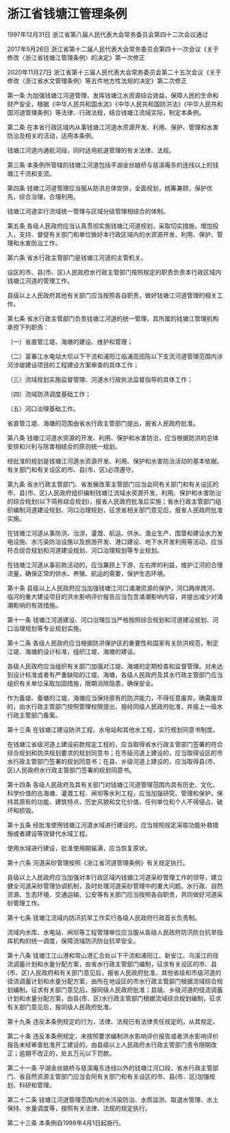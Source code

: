 # 浙江省钱塘江管理条例

1997年12月31日 浙江省第八届人民代表大会常务委员会第四十二次会议通过

2017年5月26日 浙江省第十二届人民代表大会常务委员会第四十一次会议《关于修改〈浙江省钱塘江管理条例〉的决定》第一次修正

2020年11月27日 浙江省第十三届人民代表大会常务委员会第二十五次会议《关于修改〈浙江省水文管理条例〉等五件地方性法规的决定》第二次修正

<!-- INFO END -->

第一条 为加强钱塘江河道管理，发挥钱塘江水资源综合效益，保障人民的生命和财产安全，根据《中华人民共和国水法》《中华人民共和国防洪法》《中华人民共和国河道管理条例》等法律、行政法规，结合钱塘江流域实际，制定本条例。

第二条 在本省行政区域内从事钱塘江河道水资源开发、利用、保护、管理和水害防治及相关的活动，适用本条例。

钱塘江河道内通航河段，同时适用航道管理的有关法律、法规。

第三条 本条例所管辖的钱塘江河道包括平湖金丝娘桥与慈溪庵东的连线以上的钱塘江干流和支流。

第四条 钱塘江河道管理应当服从防洪总体安排，全面规划，统筹兼顾，保护优先，综合治理，合理利用。

钱塘江河道实行流域统一管理与区域分级管理相结合的体制。

第五条 各级人民政府应当认真贯彻实施钱塘江河道规划，采取切实措施，增加投入，支持、督促有关部门和单位做好本行政区域内的水资源开发、利用、保护、管理和水害防治工作。

第六条 省水行政主管部门是钱塘江河道的主管机关。

设区的市、县(市、区)人民政府水行政主管部门按照规定的职责负责本行政区域内钱塘江河道的管理工作。

县级以上人民政府其他有关部门应当按照各自职责，做好钱塘江河道管理的相关工作。

第七条 省水行政主管部门负责钱塘江河道的统一管理，其所属的钱塘江管理机构承担下列职责：

（一）省直管江堤、海塘的建设、维护和管理；

（二）富春江水电站大坝以下干流和浦阳江临浦高田陈以下支流河道管理范围内涉河涉堤建设项目的工程建设方案审查的具体工作；

（三）流域规划实施监督管理、河道水行政执法监督指导的具体工作；

（四）流域防洪调度基础工作；

（五）河口治理基础工作。

省直管江堤、海塘的范围由省水行政主管部门提出，报省人民政府批准。

第八条 钱塘江河道水资源的开发、利用、保护和水害防治，应当根据防洪的总体安排和兴利与除害相结合的原则统一规划。

经批准的规划是钱塘江河道水资源开发、利用、保护和水害防治活动的基本依据。有关部门和有关设区的市、县(市、区)必须遵守。

第九条 省水行政主管部门、省发展改革主管部门应当会同有关部门和有关设区的市、县(市、区)人民政府组织编制钱塘江流域水资源开发、利用、保护和水害防治的综合规划(以下简称综合规划)，报省人民政府批准后实施；省水行政主管部门组织编制河道建设规划、河口治理规划，征求省相关部门意见后，报省人民政府批准实施。

在钱塘江河道从事防洪、治涝、灌溉、航运、供水、渔业生产、围垦和建设水力发电设施、水污染防治设施以及旅游开发、港口建设、地下水开发利用等活动，应当符合综合规划和河道建设规划、河口治理规划等专业规划。

在钱塘江河道从事前款活动的，应当兼顾上下游、左右岸的利益，维护江河的合理流量，确保正常的供水、养殖、航运的需要，保护生态环境。

第十条 县级以上人民政府应当加强钱塘江河口涌潮资源的保护，河口两岸跨河、临河的重大建设项目的洪水影响评价报告应当包含涌潮影响内容，并提出减少对涌潮影响的有效措施。

第十一条 钱塘江河道建设、河口治理应当严格按照综合规划和河道建设规划、河口治理规划等专业规划实施。

第十二条 各级人民政府应当根据防洪保护区的重要性和国家有关防洪规范，制定江堤、海塘的设计标准，组织江堤、海塘的建设。

各级人民政府应当组织有关部门加强对江堤、海塘的定期检查和监督管理。对未达到设计标准或者有严重缺陷的江堤、海塘，各级人民政府及其水行政主管部门应当组织有关单位采取加固措施，限期消除隐患，确保安全。

作为备堤、备塘的江堤、海塘应当保持原有的防洪能力，不得任意废弃。确需废弃的，由水行政主管部门按照管理权限提出，报经同级人民政府批准，并报上一级水行政主管部门备案。

第十三条 在钱塘江建设防洪工程、水电站和其他水工程，实行规划同意书制度。

在钱塘江省级河道上建设前款规定工程的，应当取得省水行政主管部门签署的符合综合规划和防洪规划要求的规划同意书；在市级河道上建设的，应当取得设区的市水行政主管部门签署的规划同意书；在县、乡级河道上建设的，应当取得县(市、区)人民政府水行政主管部门签署的规划同意书。

第十四条 各级人民政府及其有关部门对钱塘江河道管理范围内具有历史、文化、科学价值的古海塘、灌溉工程、闸坝等水利工程，应当加强研究、管理和保护，保持其原有的功能、建筑特点、历史风貌和文化价值，任何单位和个人不得侵占、破坏和损毁。

第十五条 经批准使用钱塘江河道水域进行建设的，应当按照规定采取功能补救措施或者建设等效替代水域工程。

使用水域进行建设，批准使用期届满，应当恢复原状。

第十六条 河道采砂管理按照《浙江省河道管理条例》有关规定执行。

县级以上人民政府应当加强对本行政区域内钱塘江河道采砂管理工作的领导，建立健全河道采砂管理协调机制，及时处理河道采砂管理中的重大问题。水行政、自然资源、生态环境、交通运输、公安等有关部门应当按照各自职责，共同做好河道采砂管理工作。

第十七条 钱塘江流域内防汛抗旱工作实行各级人民政府行政首长负责制。

流域内水库、水电站、闸坝等工程管理单位应当服从各级人民政府防汛防台抗旱指挥机构的统一调度，保障流域防汛防台抗旱安全。

第十八条 钱塘江江山港和常山港汇合处以下干流和浦阳江、新安江、乌溪江的径流调蓄计划和水量分配方案，由省水行政主管部门编制，征求有关设区的市、县(市、区)人民政府和有关部门意见后，报省人民政府批准。其他省级和市级河道的径流调蓄计划和水量分配方案，由所在地设区的市水行政主管部门根据流域综合规划编制，征求有关部门意见后，报同级人民政府批准；县级、乡级河道的径流调蓄计划和水量分配方案，由县(市、区)水行政主管部门根据流域综合规划编制，征求有关部门意见后，报同级人民政府批准。

第十九条 违反本条例规定的行为，法律、法规已有法律责任规定的，从其规定。

第二十条 违反本条例规定，未按照要求编制洪水影响评价报告或者洪水影响评价报告未经审查批准开工建设的，由县级以上人民政府水行政主管部门责令限期改正；逾期不改正的，处五万元以下罚款。

第二十一条 平湖金丝娘桥与慈溪庵东连线以外的钱塘江河口段，省水行政主管部门、省自然资源主管部门应当会同有关部门和有关设区的市、县(市、区)加强规划、科研和管理。

第二十二条 钱塘江河道管理范围内的水污染防治、水质监测、取退水管理、水土保持、水量调度等，按照有关法律、法规的规定执行。

第二十三条 本条例自1998年4月1日起施行。